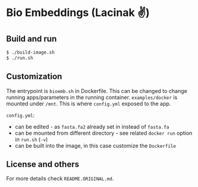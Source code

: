 # Bio Embeddings (Lacinak ✌️)

## Build and run

```sh
$ ./build-image.sh
$ ./run.sh
```

## Customization

The entrypoint is `bioemb.sh` in Dockerfile. This can be changed to change running apps/parameters in the running container.
`examples/docker` is mounted under `/mnt`. This is where `config.yml` exposed to the app.

`config.yml`:

- can be edited - as `fasta.fa2` already set in instead of `fasta.fa`
- can be mounted from different directory - see related `docker run` option in `run.sh` (`-v`)
- can be built into the image, in this case customize the `Dockerfile`

## License and others

For more details check `README.ORIGINAL.md`.

